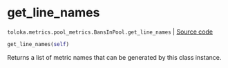 # get_line_names
`toloka.metrics.pool_metrics.BansInPool.get_line_names` | [Source code](https://github.com/Toloka/toloka-kit/blob/v0.1.25/src/metrics/pool_metrics.py#L473)

```python
get_line_names(self)
```

Returns a list of metric names that can be generated by this class instance.

